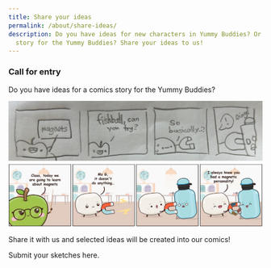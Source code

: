 ```yaml
---
title: Share your ideas
permalink: /about/share-ideas/
description: Do you have ideas for new characters in Yummy Buddies? Or a comics
  story for the Yummy Buddies? Share your ideas to us!
---
```

### Call for entry
Do you have ideas for a comics story for the Yummy Buddies? 

![share](/images/Characters/about_share.jpg)

Share it with us and selected ideas will be created into our comics!

Submit your sketches here.